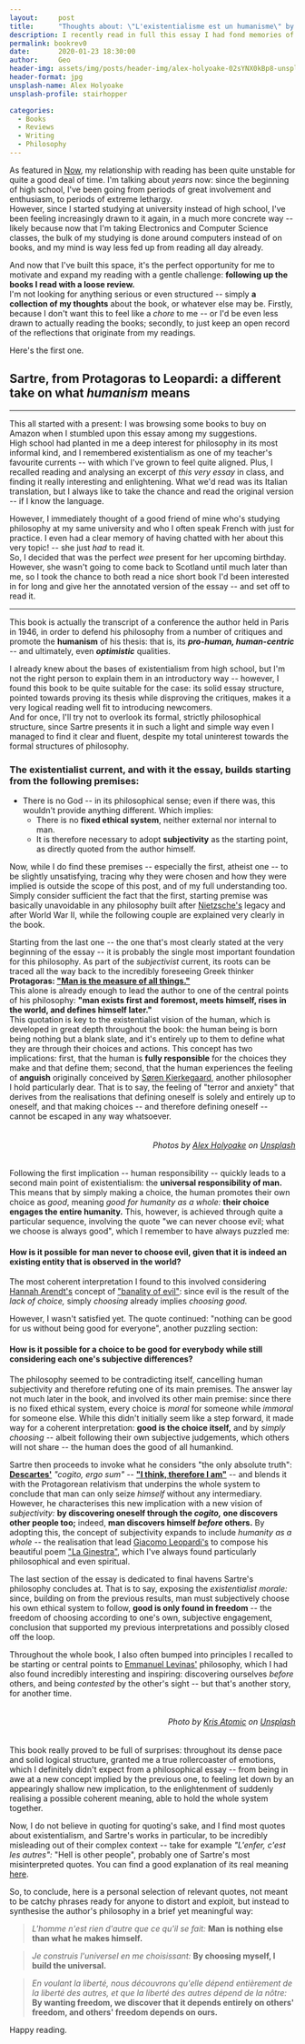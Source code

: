 ```yaml
---
layout:     post
title:      "Thoughts about: \"L'existentialisme est un humanisme\" by J. P. Sartre"
description: I recently read in full this essay I had fond memories of from high school. Here's my (loose) review
permalink: bookrev0
date:       2020-01-23 18:30:00
author:     Geo
header-img: assets/img/posts/header-img/alex-holyoake-02sYNX0kBp8-unsplash
header-format: jpg
unsplash-name: Alex Holyoake
unsplash-profile: stairhopper

categories:
  - Books
  - Reviews
  - Writing
  - Philosophy
---
```


As featured in [Now](/now), my relationship with reading has been quite unstable for quite a good deal of time. I'm talking about *years* now: since the beginning of high school, I've been going from periods of great involvement and enthusiasm, to periods of extreme lethargy.   
However, since I started studying at university instead of high school, I've been feeling increasingly drawn to it again, in a much more concrete way -- likely because now that I'm taking Electronics and Computer Science classes, the bulk of my studying is done around computers instead of on books, and my mind is way less fed up from reading all day already.

And now that I've built this space, it's the perfect opportunity for me to motivate and expand my reading with a gentle challenge: **following up the books I read with a loose review.**   
I'm not looking for anything serious or even structured -- simply **a collection of my thoughts** about the book, or whatever else may be. Firstly, because I don't want this to feel like a *chore* to me -- or I'd be even less drawn to actually reading the books; secondly, to just keep an open record of the reflections that originate from my readings.

Here's the first one.

## Sartre, from Protagoras to Leopardi: a different take on what *humanism* means
---

This all started with a present: I was browsing some books to buy on Amazon when I stumbled upon this essay among my suggestions.   
High school had planted in me a deep interest for philosophy in its most informal kind, and I remembered existentialism as one of my teacher's favourite currents -- with which I've grown to feel quite aligned. Plus, I recalled reading and analysing an excerpt of *this very essay* in class, and finding it really interesting and enlightening. What we'd read was its Italian translation, but I always like to take the chance and read the original version -- if I know the language.

However, I immediately thought of a good friend of mine who's studying philosophy at my same university and who I often speak French with just for practice. I even had a clear memory of having chatted with her about this very topic! -- she just *had* to read it.   
So, I decided that was the perfect *wee* present for her upcoming birthday. However, she wasn't going to come back to Scotland until much later than me, so I took the chance to both read a nice short book I'd been interested in for long and give her the annotated version of the essay -- and set off to read it.

---

This book is actually the transcript of a conference the author held in Paris in 1946, in order to defend his philosophy from a number of critiques and promote the **humanism** of his thesis: that is, its ***pro-human, human-centric*** -- and ultimately, even ***optimistic*** qualities.

I already knew about the bases of existentialism from high school, but I'm not the right person to explain them in an introductory way -- however, I found this book to be quite suitable for the case: its solid essay structure, pointed towards proving its thesis while disproving the critiques, makes it a very logical reading well fit to introducing newcomers.   
And for once, I'll try not to overlook its formal, strictly philosophical structure, since Sartre presents it in such a light and simple way even I managed to find it clear and fluent, despite my total uninterest towards the formal structures of philosophy.

### The existentialist current, and with it the essay, builds starting from the following premises:
- There is no God -- in its philosophical sense; even if there was, this wouldn't provide anything different. Which implies:
  - There is no **fixed ethical system**, neither external nor internal to man.
  - It is therefore necessary to adopt **subjectivity** as the starting point, as directly quoted from the author himself.

Now, while I do find these premises -- especially the first, atheist one -- to be slightly unsatisfying, tracing why they were chosen and how they were implied is outside the scope of this post, and of my full understanding too. Simply consider sufficient the fact that the first, starting premise was basically unavoidable in any philosophy built after [Nietzsche's](https://en.wikipedia.org/wiki/Friedrich_Nietzsche) legacy and after World War II, while the following couple are explained very clearly in the book.

Starting from the last one -- the one that's most clearly stated at the very beginning of the essay -- it is probably the single most important foundation for this philosophy. As part of the *subjectivist* current, its roots can be traced all the way back to the incredibly foreseeing Greek thinker **Protagoras: ["Man is the measure of all things."](http://wisdom.tenner.org/blog/man-is-the-measure-of-all-things)**   
This alone is already enough to lead the author to one of the central points of his philosophy: **"man exists first and foremost, meets himself, rises in the world, and defines himself later."**   
This quotation is key to the existentialist vision of the human, which is developed in great depth throughout the book: the human being is born being nothing but a blank slate, and it's entirely up to them to define what they are through their choices and actions. This concept has two implications: first, that the human is **fully responsible** for the choices they make and that define them; second, that the human experiences the feeling of **anguish** originally conceived by [Søren Kierkegaard](https://en.wikipedia.org/wiki/S%C3%B8ren_Kierkegaard), another philosopher I hold particularly dear. That is to say, the feeling of "terror and anxiety" that derives from the realisations that defining oneself is solely and entirely up to oneself, and that making choices -- and therefore defining oneself -- cannot be escaped in any way whatsoever.

<div class="inner-wHowever, I immediately thought of a good friend of mine who’s studying philosophy at my same university and who I often speak French with just for practice. I even had a clear memory of having chatted with her about this very topic! – she just had to read it.
So, I decided that was the perfect wee present for her upcoming birthday. However, she wasn’t going to come back to Scotland after much later than me, so I took the chance to both read a nice short book I’d been interested in for long and give her the annotated version of the essay – and set off to read it.rapper">
  <div class="sm-1-col lg-2-col pull-left">
    <img src="assets/img/posts/2020-01-23/1.jpg" alt="">
  </div>
  <div class="sm-1-col lg-2-col pull-right">
    <img src="assets/img/posts/2020-01-23/2.jpg" alt="">
    <h6 style="text-align: right"><i>Photos by <a href="https://unsplash.com/@stairhopper">Alex Holyoake</a> on <a href="https://unsplash.com">Unsplash</a></i></h6>
  </div>
</div>

Following the first implication -- human responsibility -- quickly leads to a second main point of existentialism: the **universal responsibility of man.** This means that by simply making a choice, the human promotes their own choice as *good*, meaning *good for humanity as a whole:* **their choice engages the entire humanity.** This, however, is achieved through quite a particular sequence, involving the quote "we can never choose evil; what we choose is always good", which I remember to have always puzzled me:
#### How is it possible for man never to choose evil, given that it is indeed an existing entity that is observed in the world?
The most coherent interpretation I found to this involved considering [Hannah Arendt's](https://en.wikipedia.org/wiki/Hannah_Arendt) concept of ["banality of evil"](https://www.brainpickings.org/2017/02/07/hannah-arendt-the-banality-of-evil): since evil is the result of the *lack of choice,* simply *choosing* already implies *choosing good.*

However, I wasn't satisfied yet. The quote continued: "nothing can be good for us without being good for everyone", another puzzling section:
#### How is it possible for a choice to be good for everybody while still considering each one's subjective differences?
The philosophy seemed to be contradicting itself, cancelling human subjectivity and therefore refuting one of its main premises. The answer lay not much later in the book, and involved its other main premise: since there is no fixed ethical system, every choice is *moral* for someone while *immoral* for someone else. While this didn't initially seem like a step forward, it made way for a coherent interpretation: **good is the choice itself,** and by *simply choosing* -- albeit following their own subjective judgements, which others will not share -- the human does the good of all humankind.

Sartre then proceeds to invoke what he considers "the only absolute truth": **[Descartes'](https://en.wikipedia.org/wiki/Ren%C3%A9_Descartes)** *"cogito, ergo sum"* -- **["I think, therefore I am"](https://1000wordphilosophy.com/2018/11/26/descartes-i-think-therefore-i-am)** -- and blends it with the Protagorean relativism that underpins the whole system to conclude that man can only seize *himself* without any intermediary.   
However, he characterises this new implication with a new vision of *subjectivity:* **by discovering oneself through the *cogito,* one discovers other people too;** indeed, **man discovers himself *before* others.** By adopting this, the concept of subjectivity expands to include *humanity as a whole* -- the realisation that lead [Giacomo Leopardi's](https://en.wikipedia.org/wiki/Giacomo_Leopardi) to compose his beautiful poem ["La Ginestra"](http://www.leopardi.it/canti34.php), which I've always found particularly philosophical and even spiritual.

The last section of the essay is dedicated to final havens Sartre's philosophy concludes at. That is to say, exposing the *existentialist morale:* since, building on from the previous results, man must subjectively choose his own ethical system to follow, **good is only found in freedom** -- the freedom of choosing according to one's own, subjective engagement, conclusion that supported my previous interpretations and possibly closed off the loop.

Throughout the whole book, I also often bumped into principles I recalled to be starting or central points to [Emmanuel Levinas']() philosophy, which I had also found incredibly interesting and inspiring: discovering ourselves *before* others, and being *contested* by the other's sight -- but that's another story, for another time.

<img src="assets/img/posts/2020-01-23/3.jpg" alt="">
<h6 style="text-align: right"><i>Photo by <a href="https://unsplash.com/@krisatomic">Kris Atomic</a> on <a href="https://unsplash.com">Unsplash</a></i></h6>

This book really proved to be full of surprises: throughout its dense pace and solid logical structure, granted me a true rollercoaster of emotions, which I definitely didn't expect from a philosophical essay -- from being in awe at a new concept implied by the previous one, to feeling let down by an appearingly shallow new implication, to the enlightenment of suddenly realising a possible coherent meaning, able to hold the whole system together.

Now, I do not believe in quoting for quoting's sake, and I find most quotes about existentialism, and Sartre's works in particular, to be incredibly misleading out of their complex context -- take for example *"L'enfer, c'est les autres":* "Hell is other people", probably one of Sartre's most misinterpreted quotes.
You can find a good explanation of its real meaning [here](https://www.the-philosophy.com/sartre-hell-is-other-people).

So, to conclude, here is a personal selection of relevant quotes, not meant to be catchy phrases ready for anyone to distort and exploit, but instead to synthesise the author's philosophy in a brief yet meaningful way:

> *L'homme n'est rien d'autre que ce qu'il se fait:*
**Man is nothing else than what he makes himself.**

> *Je construis l'universel en me choisissant:*
**By choosing myself, I build the universal.**

> *En voulant la liberté, nous découvrons qu'elle dépend entièrement de la liberté des autres, et que la liberté des autres dépend de la nôtre:*
**By wanting freedom, we discover that it depends entirely on others' freedom, and others' freedom depends on ours.**

Happy reading.